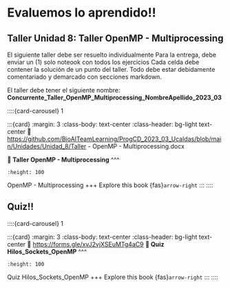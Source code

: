 # Evaluemos lo aprendido!! 

## Taller Unidad 8: Taller OpenMP - Multiprocessing

El siguiente taller debe ser resuelto individualmente
Para la entrega, debe enviar un (1) solo noteook con todos los ejercicios
Cada celda debe contener la solución de un punto del taller. Todo debe estar debidamente comentariado y demarcado con secciones markdown.

El taller debe tener el siguiente nombre: **Concurrente_Taller_OpenMP_Multiprocessing_NombreApellido_2023_03**

::::{card-carousel} 1

:::{card}
:margin: 3
:class-body: text-center
:class-header: bg-light text-center
:link: https://github.com/BioAITeamLearning/ProgCD_2023_03_Ucaldas/blob/main/Unidades/Unidad_8/Taller - OpenMP - Multiprocessing.docx

**💬 Taller OpenMP - Multiprocessing**
^^^
```{image} https://gcloud.devoteam.com/wp-content/uploads/sites/32/2021/08/Google_Docs_logo_2014-2020.svg.png
:height: 100
```

OpenMP - Multiprocessing
+++
Explore this book {fas}`arrow-right`
:::
::::

## Quiz!!


::::{card-carousel} 1

:::{card}
:margin: 3
:class-body: text-center
:class-header: bg-light text-center
:link: https://forms.gle/xvJ2vjXSEuMTg4aC9
**💬 Quiz Hilos_Sockets_OpenMP**
^^^
```{image} https://upload.wikimedia.org/wikipedia/commons/thumb/c/c2/Google_Forms_logo_%282014-2020%29.svg/1489px-Google_Forms_logo_%282014-2020%29.svg.png
:height: 100
```

Quiz Hilos_Sockets_OpenMP
+++
Explore this book {fas}`arrow-right`
:::
::::

